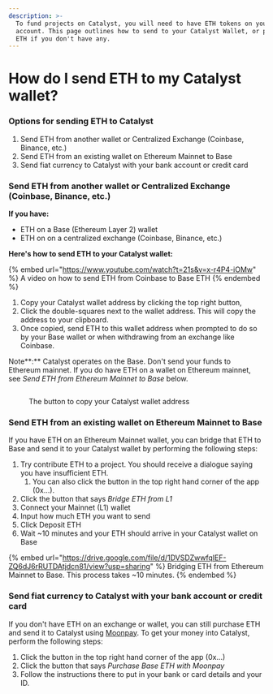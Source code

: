 ```yaml
---
description: >-
  To fund projects on Catalyst, you will need to have ETH tokens on your
  account. This page outlines how to send to your Catalyst Wallet, or purchase
  ETH if you don't have any.
---
```


# How do I send ETH to my Catalyst wallet?

### Options for sending ETH to Catalyst

1. Send ETH from another wallet or Centralized Exchange (Coinbase, Binance, etc.)
2. Send ETH from an existing wallet on Ethereum Mainnet to Base
3. Send fiat currency to Catalyst with your bank account or credit card

### Send ETH from another wallet or Centralized Exchange (Coinbase, Binance, etc.)

**If you have:**

* ETH on a Base (Ethereum Layer 2) wallet
* ETH on on a centralized exchange (Coinbase, Binance, etc.)

**Here's how to send ETH to your Catalyst wallet:**

{% embed url="https://www.youtube.com/watch?t=21s&v=x-r4P4-iOMw" %}
A video on how to send ETH from Coinbase to Base ETH
{% endembed %}

1. Copy your Catalyst wallet address by clicking the top right button,&#x20;
2. Click the double-squares next to the wallet address. This will copy the address to your clipboard.&#x20;
3. Once copied, send ETH to this wallet address when prompted to do so by your Base wallet or when withdrawing from an exchange like Coinbase.

Note**:** Catalyst operates on the Base. Don't send your funds to Ethereum mainnet. If you do have ETH on a wallet on Ethereum mainnet, see _Send ETH from Ethereum Mainnet to Base_ below.

<figure><img src="../../.gitbook/assets/Screenshot 2024-04-12 at 4.01.40 PM (1).png" alt=""><figcaption><p>The button to copy your Catalyst wallet address</p></figcaption></figure>

### Send ETH from an existing wallet on Ethereum Mainnet to Base

If you have ETH on an Ethereum Mainnet wallet, you can bridge that ETH to Base and send it to your Catalyst wallet by performing the following steps:

1. Try contribute ETH to a project. You should receive a dialogue saying you have insufficient ETH.
   1. You can also click the button in the top right hand corner of the app (0x...).
2. Click the button that says _Bridge ETH from L1_
3. Connect your Mainnet (L1) wallet
4. Input how much ETH you want to send
5. Click Deposit ETH
6. Wait \~10 minutes and your ETH should arrive in your Catalyst wallet on Base

{% embed url="https://drive.google.com/file/d/1DVSDZwwfqlEF-ZQ6dJ6rRUTDAtjdcn81/view?usp=sharing" %}
Bridging ETH from Ethereum Mainnet to Base. This process takes \~10 minutes.
{% endembed %}

### Send fiat currency to Catalyst with your bank account or credit card

If you don't have ETH on an exchange or wallet, you can still purchase ETH and send it to Catalyst using [Moonpay](https://www.moonpay.com/business/onramps). To get your money into Catalyst, perform the following steps:

1. Click the button in the top right hand corner of the app (0x...)
2. Click the button that says _Purchase Base ETH with Moonpay_
3. Follow the instructions there to put in your bank or card details and your ID.&#x20;
